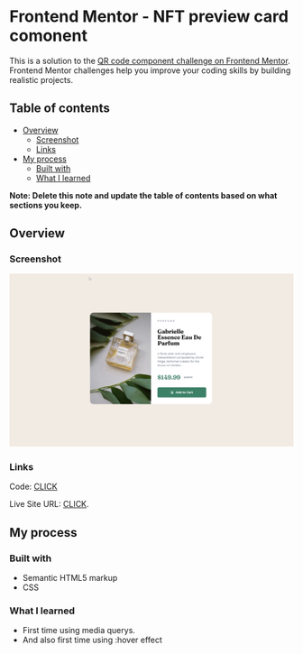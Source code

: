 # Frontend Mentor - NFT preview card comonent

This is a solution to the [QR code component challenge on Frontend Mentor](https://www.frontendmentor.io/challenges/qr-code-component-iux_sIO_H). Frontend Mentor challenges help you improve your coding skills by building realistic projects. 

## Table of contents

- [Overview](#overview)
  - [Screenshot](#screenshot)
  - [Links](#links)
- [My process](#my-process)
  - [Built with](#built-with)
  - [What I learned](#what-i-learned)

**Note: Delete this note and update the table of contents based on what sections you keep.**

## Overview

### Screenshot
![solutiont](https://github.com/patrick-selin/product-preview-card-componen/blob/main/product-preview-card-component-solution2-desktop.png)

### Links


 Code: [CLICK](https://github.com/)

 Live Site URL: [CLICK](ttps://github.com/).

## My process

### Built with

- Semantic HTML5 markup
- CSS

### What I learned

- First time using media querys.
- And also first time using :hover effect

